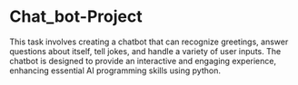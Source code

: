 # Chat_bot-Project
This task involves creating a chatbot that can recognize greetings, answer questions about itself, tell jokes, and handle a variety of user inputs. The chatbot is designed to provide an interactive and engaging experience, enhancing essential AI programming skills using python.
